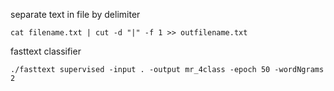 separate text in file by delimiter
```
cat filename.txt | cut -d "|" -f 1 >> outfilename.txt
```

fasttext classifier
```
./fasttext supervised -input . -output mr_4class -epoch 50 -wordNgrams 2
```
